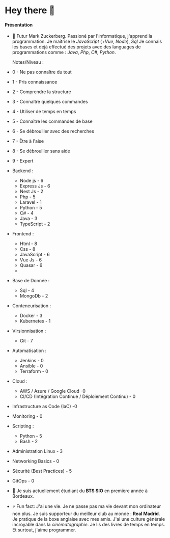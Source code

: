 # Hey there :wave:

#### Présentation

- 🌸 Futur Mark Zuckerberg. Passioné par l'informatique, j'apprend la programmation. Je maîtrise le *JavaScript* (+*Vue*, *Node*), *Sql*
     Je connais les bases et déjà effectué des projets avec des languages de programmations comme : *Java*, *Php*, *C#*, *Python*.

  Notes/Niveau :
- 0 - Ne pas connaître du tout
- 1 - Pris connaissance
- 2 - Comprendre la structure
- 3 - Connaître quelques commandes
- 4 - Utiliser de temps en temps
- 5 - Connaître les commandes de base
- 6 - Se débrouiller avec des recherches
- 7 - Être à l'aise
- 8 - Se débrouiller sans aide
- 9 - Expert

- Backend :
	- Node js			- 6
	- Express Js		- 6
	- Nest Js			- 2
	- Php			- 5
	- Laravel			- 1
	- Python			- 5
	- C#				- 4
	- Java			- 3
	- TypeScript		- 2
- Frontend :
	- Html			- 8
	- Css			- 8
	- JavaScript		- 6
	- Vue Js			- 6
	- Quasar			- 6
	- 
- Base de Donnée :
	- Sql			- 4
	- MongoDb			- 2
- Conteneurisation :
	- Docker			- 3
	- Kubernetes		- 1
- Virsionnisation :
	- Git			- 7

- Automatisation :
	- Jenkins			- 0
	- Ansible			- 0
	- Terraform		- 0

- Cloud :
	- AWS / Azure / Google Cloud		-0
	- CI/CD (Intégration Continue / Déploiement Continu)		- 0

- Infrastructure as Code (IaC)		-0

- Monitoring			- 0

- Scripting :
	- Python			- 5
	- Bash			- 2

- Administration Linux	- 3

- Networking Basics		- 0

- Sécurité (Best Practices)		- 5	

- GitOps				- 0

- 🌱 Je suis actuellement étudiant du **BTS SIO** en première année à Bordeaux.

- ⚡ Fun fact: J'ai une vie.
      Je ne passe pas ma vie devant mon ordinateur non plus. Je suis supporteur du meilleur club au monde : **Real Madrid**. Je pratique de la boxe anglaise avec mes amis. J'ai une culture générale incroyable dans la *cinématographie*. Je lis des livres de temps en temps. Et surtout, j'aime programmer.
